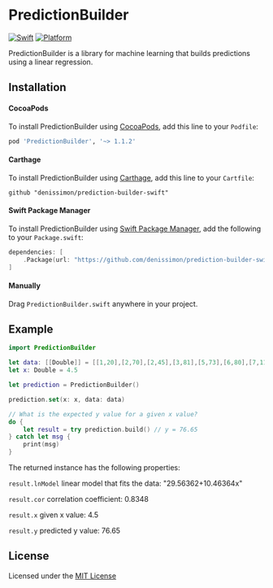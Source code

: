 PredictionBuilder
=================

[![Swift](https://img.shields.io/badge/Swift-4.2-orange.svg?style=flat)](https://swift.org)
[![Platform](https://img.shields.io/badge/platform-iOS%20%7C%20macOS%20%7C%20watchOS%20%7C%20tvOS%20%7C%20Linux-lightgrey.svg)](https://developer.apple.com/swift/)

PredictionBuilder is a library for machine learning that builds predictions using a linear regression.

Installation
------------

#### CocoaPods

To install PredictionBuilder using [CocoaPods](https://cocoapods.org), add this line to your `Podfile`:

```ruby
pod 'PredictionBuilder', '~> 1.1.2'
```

#### Carthage

To install PredictionBuilder using [Carthage](https://github.com/Carthage/Carthage), add this line to your `Cartfile`:

```
github "denissimon/prediction-builder-swift"
```

#### Swift Package Manager

To install PredictionBuilder using [Swift Package Manager](https://swift.org/package-manager), add the following to your `Package.swift`:

```swift
dependencies: [
    .Package(url: "https://github.com/denissimon/prediction-builder-swift.git", majorVersion: 1)
]
```

#### Manually

Drag `PredictionBuilder.swift` anywhere in your project.

Example
-------

```swift
import PredictionBuilder

let data: [[Double]] = [[1,20],[2,70],[2,45],[3,81],[5,73],[6,80],[7,110]]
let x: Double = 4.5

let prediction = PredictionBuilder()

prediction.set(x: x, data: data)

// What is the expected y value for a given x value?
do {
    let result = try prediction.build() // y = 76.65
} catch let msg {
    print(msg)
}
```

The returned instance has the following properties:

`result.lnModel` linear model that fits the data: "29.56362+10.46364x"

`result.cor` correlation coefficient: 0.8348

`result.x` given x value: 4.5

`result.y` predicted y value: 76.65

License
-------

Licensed under the [MIT License](https://github.com/denissimon/prediction-builder-swift/blob/master/LICENSE)
